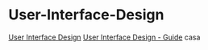 # User-Interface-Design
[User Interface Design](https://sites.google.com/unical.it/inf-uid)
[User Interface Design - Guide](https://sites.google.com/unical.it/inf-uid/guide)
casa

